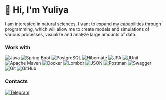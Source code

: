 # 👋 Hi, I'm Yuliya 

I am interested in natural sciences. I want to expand my capabilities through programming, which will allow me to create models and simulations of various processes, visualize and analyze large amounts of data.

### Work with
![Java](https://img.shields.io/badge/-Java-000000?style=for-the-badge&logo=java&logoColor=e38873)
![Spring Boot](https://img.shields.io/badge/-Spring%20Boot-000000?style=for-the-badge&logo=spring&logoColor=90fd87)
![PostgreSQL](https://img.shields.io/badge/-PostgreSQL-000000?style=for-the-badge&logo=postgreSQL&logoColor=275ecf)
![Hibernate](https://img.shields.io/badge/-Hibernate-000000?style=for-the-badge&logo=hibernate&logoColor=717c88)
![JPA](https://img.shields.io/badge/-JPA-000000?style=for-the-badge&logo=java&logoColor=90fd87)
![JUnit](https://img.shields.io/badge/-JUnit-000000?style=for-the-badge&logo=java&logoColor=275ecf)
![Apache Maven](https://img.shields.io/badge/-Maven-000000?style=for-the-badge&logo=apache&logoColor=e38873)
![Docker](https://img.shields.io/badge/-Docker-000000?style=for-the-badge&logo=Docker&Color=e38873)
![Lombok](https://img.shields.io/badge/Lombok-000000?style=for-the-badge&logo=Lombok&logoColor=e38873)
![JSON](https://img.shields.io/badge/json-000000?style=for-the-badge&logo=json&logoColor=c90076)
![Postman](https://img.shields.io/badge/Postman-000000?style=for-the-badge&logo=postman&logoColor=f18b21) 
![Swagger](https://img.shields.io/badge/-Swagger-000000?style=for-the-badge&logo=swagger&logoColor=e38873)
![Git](https://img.shields.io/badge/git-000000?style=for-the-badge&logo=git&logoColor=e38873)
![GitHub](https://img.shields.io/badge/github-%23121011.svg?style=for-the-badge&logo=github&logoColor=ffffff)

### Contacts
[![Telegram](https://img.shields.io/badge/-Telegram-090909?style=for-the-badge&logo=telegram&logoColor=27a0d9)](https://t.me/yuliyakondratt)


